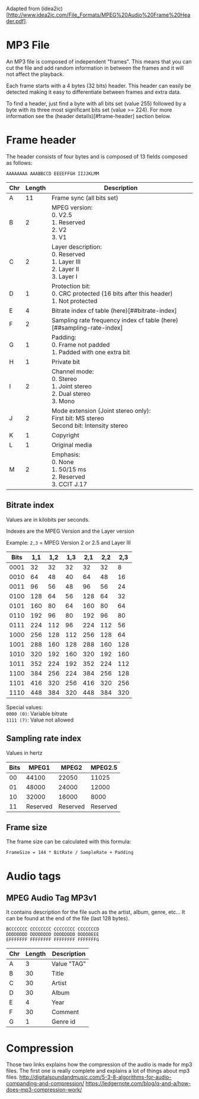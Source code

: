 Adapted from (idea2ic)[http://www.idea2ic.com/File_Formats/MPEG%20Audio%20Frame%20Header.pdf].


# MP3 File

An MP3 file is composed of independent "frames". This means that you can cut the file and add random information in between the frames and it will not affect the playback.

Each frame starts with a 4 bytes (32 bits) header. This header can easily be detected making it easy to differentiate between frames and extra data.

To find a header, just find a byte with all bits set (value 255) followed by a byte with its three most significant bits set (value >= 224). For more information see the (header details)[#frame-header] section below.



# Frame header

The header consists of four bytes and is composed of 13 fields composed as follows:

`AAAAAAAA AAABBCCD EEEEFFGH IIJJKLMM`

| Chr | Length | Description                                                                                     |
| --- | ------ | ----------------------------------------------------------------------------------------------- |
| A   | 11     | Frame sync (all bits set)                                                                       |
| B   | 2      | MPEG version: <br> 0. V2.5 <br> 1. Reserved <br> 2. V2 <br> 3. V1                               |
| C   | 2      | Layer description: <br> 0. Reserved <br> 1. Layer III <br> 2. Layer II <br> 3. Layer I          |
| D   | 1      | Protection bit: <br> 0. CRC protected (16 bits after this header) <br> 1. Not protected         |
| E   | 4      | Bitrate index cf table (here)[##bitrate-index]                                                  |
| F   | 2      | Sampling rate frequency index cf table (here)[##sampling-rate-index]                            |
| G   | 1      | Padding: <br> 0. Frame not padded <br> 1. Padded with one extra bit                             |
| H   | 1      | Private bit                                                                                     |
| I   | 2      | Channel mode: <br> 0. Stereo <br> 1. Joint stereo <br> 2. Dual stereo <br> 3. Mono              |
| J   | 2      | Mode extension (Joint stereo only): <br> First bit: MS stereo <br> Second bit: Intensity stereo |
| K   | 1      | Copyright                                                                                       |
| L   | 1      | Original media                                                                                  |
| M   | 2      | Emphasis: <br> 0. None <br> 1. 50/15 ms <br> 2. Reserved <br> 3. CCIT J.17                      |



## Bitrate index

Values are in kilobits per seconds.

Indexes are the MPEG Version and the Layer version

Example: `2,3` = MPEG Version 2 or 2.5 and Layer III

| Bits | 1,1 | 1,2 | 1,3 | 2,1 | 2,2 | 2,3 |
| ---- | --- | --- | --- | --- | --- | --- |
| 0001 | 32  | 32  | 32  | 32  | 32  | 8   |
| 0010 | 64  | 48  | 40  | 64  | 48  | 16  |
| 0011 | 96  | 56  | 48  | 96  | 56  | 24  |
| 0100 | 128 | 64  | 56  | 128 | 64  | 32  |
| 0101 | 160 | 80  | 64  | 160 | 80  | 64  |
| 0110 | 192 | 96  | 80  | 192 | 96  | 80  |
| 0111 | 224 | 112 | 96  | 224 | 112 | 56  |
| 1000 | 256 | 128 | 112 | 256 | 128 | 64  |
| 1001 | 288 | 160 | 128 | 288 | 160 | 128 |
| 1010 | 320 | 192 | 160 | 320 | 192 | 160 |
| 1011 | 352 | 224 | 192 | 352 | 224 | 112 |
| 1100 | 384 | 256 | 224 | 384 | 256 | 128 |
| 1101 | 416 | 320 | 256 | 416 | 320 | 256 |
| 1110 | 448 | 384 | 320 | 448 | 384 | 320 |

Special values: <br>
`0000 (0)`: Variable bitrate <br>
`1111 (7)`: Value not allowed



## Sampling rate index

Values in hertz

| Bits | MPEG1    | MPEG2    | MPEG2.5  |
| ---- | -------- | -------- | -------- |
| 00   | 44100    | 22050    | 11025    |
| 01   | 48000    | 24000    | 12000    |
| 10   | 32000    | 16000    | 8000     |
| 11   | Reserved | Reserved | Reserved |



## Frame size

The frame size can be calculated with this formula:

`FrameSize = 144 * BitRate / SampleRate + Padding`



# Audio tags

## MPEG Audio Tag MP3v1

It contains description for the file such as the artist, album, genre, etc...
It can be found at the end of the file (last 128 bytes).

```AAABBBBB BBBBBBBB BBBBBBBB BBBBBBBB
BCCCCCCC CCCCCCCC CCCCCCCC CCCCCCCD
DDDDDDDD DDDDDDDD DDDDDDDD DDDDDEEE
EFFFFFFF FFFFFFFF FFFFFFFF FFFFFFFG
```

| Chr | Length | Description |
| --- | ------ | ----------- |
| A   | 3      | Value "TAG" |
| B   | 30     | Title       |
| C   | 30     | Artist      |
| D   | 30     | Album       |
| E   | 4      | Year        |
| F   | 30     | Comment     |
| G   | 1      | Genre id    |

# Compression
Those two links explains how the compression of the audio is made for mp3 files. The first one is really complete and explains a lot of things about mp3 files.
http://digitalsoundandmusic.com/5-3-8-algorithms-for-audio-companding-and-compression/ 
https://ledgernote.com/blog/q-and-a/how-does-mp3-compression-work/
